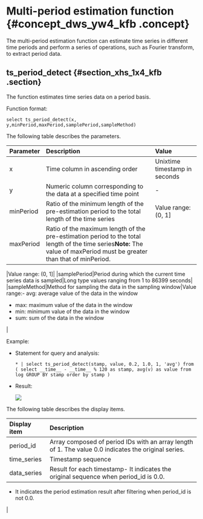 # Multi-period estimation function {#concept_dws_yw4_kfb .concept}

The multi-period estimation function can estimate time series in different time periods and perform a series of operations, such as Fourier transform, to extract period data.

## ts\_period\_detect {#section_xhs_1x4_kfb .section}

The function estimates time series data on a period basis.

Function format:

```
select ts_period_detect(x, y,minPeriod,maxPeriod,samplePeriod,sampleMethod)
```

The following table describes the parameters.

|Parameter|Description|Value|
|:--------|:----------|:----|
|x|Time column in ascending order|Unixtime timestamp in seconds|
|y|Numeric column corresponding to the data at a specified time point|-|
|minPeriod|Ratio of the minimum length of the pre-estimation period to the total length of the time series|Value range: \(0, 1\]|
|maxPeriod|Ratio of the maximum length of the pre-estimation period to the total length of the time series**Note:** The value of maxPeriod must be greater than that of minPeriod.

|Value range: \(0, 1\]|
|samplePeriod|Period during which the current time series data is sampled|Long type values ranging from 1 to 86399 seconds|
|sampleMethod|Method for sampling the data in the sampling window|Value range:-   avg: average value of the data in the window
-   max: maximum value of the data in the window
-   min: minimum value of the data in the window
-   sum: sum of the data in the window

|

Example:

-   Statement for query and analysis:

    ```
    * | select ts_period_detect(stamp, value, 0.2, 1.0, 1, 'avg') from ( select __time__ - __time__ % 120 as stamp, avg(v) as value from log GROUP BY stamp order by stamp )
    ```

-   Result:

    ![](http://static-aliyun-doc.oss-cn-hangzhou.aliyuncs.com/assets/img/23161/154338427113549_en-US.png)


The following table describes the display items.

|Display item|Description|
|:-----------|:----------|
|period\_id|Array composed of period IDs with an array length of 1. The value 0.0 indicates the original series.|
|time\_series|Timestamp sequence|
|data\_series|Result for each timestamp-   It indicates the original sequence when period\_id is 0.0.
-   It indicates the period estimation result after filtering when period\_id is not 0.0.

|

